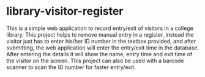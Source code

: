 # library-visitor-register
This is a simple web application to record entry/exit of visitors in a college library.
This project helps to remove manual entry in a register, instead the visitor just has to enter his/her ID number in the textbox provided, and after submitting, the web application will enter the entry/exit time in the database.
After entering the details it will show the name, entry time and exit time of the visitor on the screen.
This project can also be used with a barcode scanner to scan the ID number for faster entry/exit.
